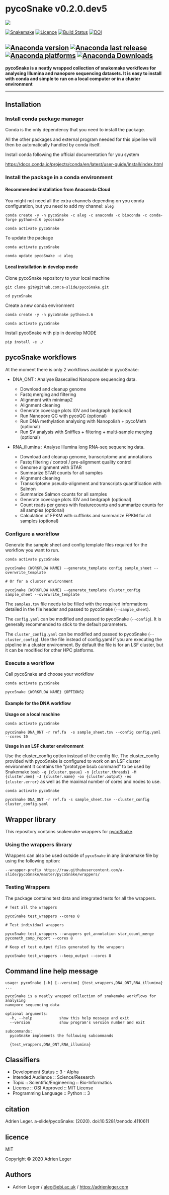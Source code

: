 # pycoSnake v0.2.0.dev5

![](pictures/pycoSnake_logo.png)

[![Snakemake](https://img.shields.io/badge/snakemake-≥5.4.2-brightgreen.svg)](https://snakemake.bitbucket.io)
[![Licence](https://anaconda.org/aleg/pycoSnake/badges/license.svg)](https://anaconda.org/aleg/pycoSnake)
[![Build Status](https://travis-ci.com/a-slide/pycoSnake.svg?branch=master)](https://travis-ci.com/a-slide/pycoSnake)
[![DOI](https://zenodo.org/badge/173960745.svg)](https://zenodo.org/badge/latestdoi/173960745)

[![Anaconda version](https://anaconda.org/aleg/pycoSnake/badges/version.svg)](https://anaconda.org/aleg/pycoSnake)
[![Anaconda last release](https://anaconda.org/aleg/pycoSnake/badges/latest_release_relative_date.svg)](https://anaconda.org/aleg/pycoSnake)
[![Anaconda platforms](https://anaconda.org/aleg/pycoSnake/badges/platforms.svg)](https://anaconda.org/aleg/pycoSnake)
[![Anaconda Downloads](https://anaconda.org/aleg/pycoSnake/badges/downloads.svg)](https://anaconda.org/aleg/pycoSnake)
---

**pycoSnake is a neatly wrapped collection of snakemake workflows for analysing Illumina and nanopore sequencing datasets. It is easy to install with conda and simple to run on a local computer or in a cluster environment**

---

## Installation

### Install conda package manager

Conda is the only dependency that you need to install the package.

All the other packages and external program needed for this pipeline will then be automatically handled by conda itself.

Install conda following the official documentation for you system

https://docs.conda.io/projects/conda/en/latest/user-guide/install/index.html


### Install the package in a conda environment

#### Recommended installation from Anaconda Cloud

You might not need all the extra channels depending on you conda configuration, but you need to add my channel: `aleg`

```
conda create -y -n pycoSnake -c aleg -c anaconda -c bioconda -c conda-forge python=3.6 pycosnake

conda activate pycoSnake
```

To update the package

```
conda activate pycoSnake

conda update pycoSnake -c aleg
```

#### Local installation in develop mode

Clone pycoSnake repository to your local machine

```
git clone git@github.com:a-slide/pycoSnake.git

cd pycoSnake
```

Create a new conda environment

```
conda create -y -n pycoSnake python=3.6

conda activate pycoSnake
```

Install pycoSnake with pip in develop MODE

```
pip install -e ./
```

## pycoSnake workflows

At the moment there is only 2 workflows available in pycoSnake:

* DNA_ONT : Analyse Basecalled Nanopore sequencing data.
    * Download and cleanup genome
    * Fastq merging and filtering
    * Alignment with minimap2
    * Alignment cleaning
    * Generate coverage plots IGV and bedgraph (optional)
    * Run Nanopore QC with pycoQC (optional)
    * Run DNA methylation analysing with Nanopolish + pycoMeth (optional)
    * Run SV analysis with Sniffles + filtering + multi-sample merging (optional)

* RNA_illumina : Analyse Illumina long RNA-seq sequencing data.
    * Download and cleanup genome, transcriptome and annotations
    * Fastq filtering / control / pre-alignment quality control
    * Genome alignment with STAR
    * Summarize STAR counts for all samples
    * Alignment cleaning
    * Transcriptome pseudo-alignment and transcripts quantification with Salmon
    * Summarize Salmon counts for all samples
    * Generate coverage plots IGV and bedgraph (optional)
    * Count reads per genes with featurecounts and summarize counts for all samples (optional)
    * Calculation of FPKM with cufflinks and summarize FPKM for all samples (optional)

### Configure a workflow

Generate the sample sheet and config template files required for the workflow you want to run.

```
conda activate pycoSnake

pycoSnake {WORKFLOW NAME} --generate_template config sample_sheet --overwrite_template

# Or for a cluster environment

pycoSnake {WORKFLOW NAME} --generate_template cluster_config sample_sheet --overwrite_template
```

The `samples.tsv` file needs to be filled with the required informations detailed in the file header and passed to pycoSnake (`--sample_sheet`).

The `config.yaml` can be modified and passed to pycoSnake (`--config`). It is generally recommended to stick to the default parameters.

The `cluster_config.yaml` can be modified and passed to pycoSnake (`--cluster_config`). Use the file instead of config.yaml if you are executing the pipeline in a cluster environment. By default the file is for an LSF cluster, but it can be modified for other HPC platforms.

### Execute a workflow

Call pycoSnake and choose your workflow

```
conda activate pycoSnake

pycoSnake {WORKFLOW NAME} {OPTIONS}
```

#### Example for the DNA workflow

**Usage on a local machine**

```
conda activate pycoSnake

pycoSnake DNA_ONT -r ref.fa  -s sample_sheet.tsv --config config.yaml --cores 10
```

**Usage in an LSF cluster environment**

Use the cluster_config option instead of the config file.
The cluster_config provided with pycoSnake is configured to work on an LSF cluster environment
It contains the "prototype bsub command" to be used by Snakemake  `bsub -q {cluster.queue} -n {cluster.threads} -M {cluster.mem} -J {cluster.name} -oo {cluster.output} -eo {cluster.error}` as well as the maximal number of cores and nodes to use.

```
conda activate pycoSnake

pycoSnake DNA_ONT -r ref.fa -s sample_sheet.tsv --cluster_config cluster_config.yaml
```

## Wrapper library

This repository contains snakemake wrappers for [pycoSnake](https://github.com/a-slide/pycoSnake).

### Using the wrappers library

Wrappers can also be used outside of `pycoSnake` in any Snakemake file by using the following option:

```
--wrapper-prefix https://raw.githubusercontent.com/a-slide/pycoSnake/master/pycoSnake/wrappers/
```

### Testing Wrappers

The package contains test data and integrated tests for all the wrappers.

```
# Test all the wrappers

pycoSnake test_wrappers --cores 8

# Test individual wrappers

pycoSnake test_wrappers --wrappers get_annotation star_count_merge pycometh_comp_report --cores 8

# Keep of test output files generated by the wrappers

pycoSnake test_wrappers --keep_output --cores 8
```

## Command line help message

```
usage: pycoSnake [-h] [--version] {test_wrappers,DNA_ONT,RNA_illumina} ...

pycoSnake is a neatly wrapped collection of snakemake workflows for analysing
nanopore sequencing data

optional arguments:
  -h, --help            show this help message and exit
  --version             show program's version number and exit

subcommands:
  pycoSnake implements the following subcommands

  {test_wrappers,DNA_ONT,RNA_illumina}
```

## Classifiers

* Development Status :: 3 - Alpha
* Intended Audience :: Science/Research
* Topic :: Scientific/Engineering :: Bio-Informatics
* License :: OSI Approved :: MIT License
* Programming Language :: Python :: 3

## citation

Adrien Leger. a-slide/pycoSnake: (2020). doi:10.5281/zenodo.4110611

## licence

MIT

Copyright © 2020 Adrien Leger

## Authors

* Adrien Leger / aleg@ebi.ac.uk / https://adrienleger.com
